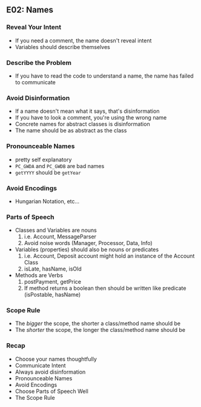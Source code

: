## E02: Names
### Reveal Your Intent
* If you need a comment, the name doesn't reveal intent
* Variables should describe themselves

### Describe the Problem
* If you have to read the code to understand a name, the name has failed to communicate

### Avoid Disinformation
* If a name doesn't mean what it says, that's disinformation
* If you have to look a comment, you're using the wrong name
* Concrete names for abstract classes is disinformation
* The name should be as abstract as the class

### Pronounceable Names
* pretty self explanatory
* `PC_GWDA` and `PC_GWDB` are bad names
* `getYYYY` should be `getYear`

### Avoid Encodings
* Hungarian Notation, etc...

### Parts of Speech
* Classes and Variables are nouns
  1. i.e. Account, MessageParser
  2. Avoid noise words (Manager, Processor, Data, Info)
* Variables (properties) should also be nouns or predicates
  1. i.e. Account, Deposit account might hold an instance of the Account Class
  2. isLate, hasName, isOld
* Methods are Verbs
  1. postPayment, getPrice
  2. If method returns a boolean then should be written like predicate (isPostable, hasName)

### Scope Rule
* The *bigger* the scope, the shorter a class/method name should be
* The *shorter* the scope, the longer the class/method name should be

### Recap
* Choose your names thoughtfully
* Communicate Intent
* Always avoid disinformation
* Pronounceable Names
* Avoid Encodings
* Choose Parts of Speech Well
* The Scope Rule
